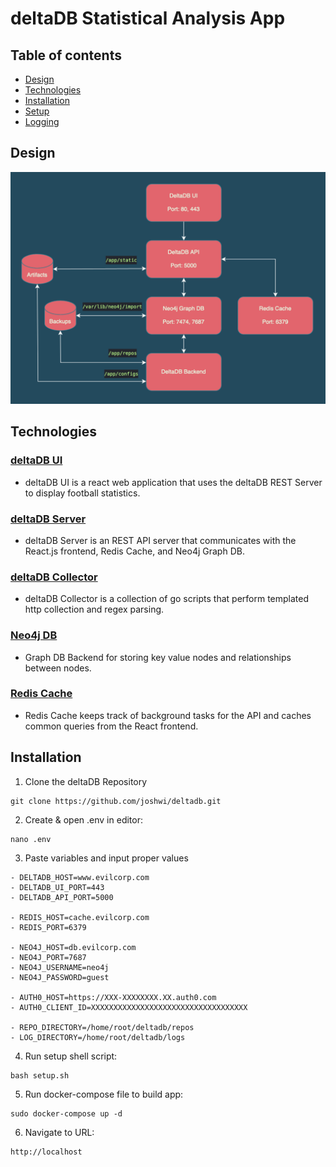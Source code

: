 # deltaDB Statistical Analysis App

## Table of contents
* [Design](#design)
* [Technologies](#technologies)
* [Installation](#installation)
* [Setup](#setup)
* [Logging](#logging)

## Design

![container](./static/PNG/containers.png)

## Technologies

### [deltaDB UI](https://github.com/joshwi/deltadb-ui)

- deltaDB UI is a react web application that uses the deltaDB REST Server to display football statistics.

### [deltaDB Server](https://github.com/joshwi/deltadb-api)

- deltaDB Server is an REST API server that communicates with the React.js frontend, Redis Cache, and Neo4j Graph DB.

### [deltaDB Collector](https://github.com/joshwi/go-scripts)

- deltaDB Collector is a collection of go scripts that perform templated http collection and regex parsing.

### [Neo4j DB](https://github.com/joshwi/deltadb/tree/master/app/neo4j)

- Graph DB Backend for storing key value nodes and relationships between nodes.

### [Redis Cache](https://github.com/joshwi/deltadb/tree/master/app/redis)

- Redis Cache keeps track of background tasks for the API and caches common queries from the React frontend.

## Installation

1. Clone the deltaDB Repository 
```
git clone https://github.com/joshwi/deltadb.git
```
2. Create & open .env in editor: 
```
nano .env
```
3. Paste variables and input proper values
```
- DELTADB_HOST=www.evilcorp.com
- DELTADB_UI_PORT=443
- DELTADB_API_PORT=5000

- REDIS_HOST=cache.evilcorp.com
- REDIS_PORT=6379

- NEO4J_HOST=db.evilcorp.com
- NEO4J_PORT=7687
- NEO4J_USERNAME=neo4j
- NEO4J_PASSWORD=guest

- AUTH0_HOST=https://XXX-XXXXXXXX.XX.auth0.com
- AUTH0_CLIENT_ID=XXXXXXXXXXXXXXXXXXXXXXXXXXXXXXXXXXX

- REPO_DIRECTORY=/home/root/deltadb/repos
- LOG_DIRECTORY=/home/root/deltadb/logs
```
4. Run setup shell script: 
```
bash setup.sh
```
5. Run docker-compose file to build app: 
```
sudo docker-compose up -d
```
6. Navigate to URL:
```
http://localhost
```

